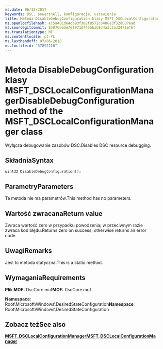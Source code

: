 ```yaml
---
ms.date: 06/12/2017
keywords: DSC, powershell, konfiguracja, ustawienia
title: Metoda DisableDebugConfiguration klasy MSFT_DSCLocalConfigurationManager
ms.openlocfilehash: ec5a401de4cb93f302f8572c0408e3f32d8876ad
ms.sourcegitcommit: 8b076ebde7ef971d7465bab834a3c2a32471ef6f
ms.translationtype: MT
ms.contentlocale: pl-PL
ms.lasthandoff: 07/06/2018
ms.locfileid: "37892216"
---
```

# <a name="disabledebugconfiguration-method-of-the-msftdsclocalconfigurationmanager-class"></a><span data-ttu-id="070f0-103">Metoda DisableDebugConfiguration klasy MSFT_DSCLocalConfigurationManager</span><span class="sxs-lookup"><span data-stu-id="070f0-103">DisableDebugConfiguration method of the MSFT_DSCLocalConfigurationManager class</span></span>

<span data-ttu-id="070f0-104">Wyłącza debugowanie zasobów DSC.</span><span class="sxs-lookup"><span data-stu-id="070f0-104">Disables DSC resource debugging.</span></span>

## <a name="syntax"></a><span data-ttu-id="070f0-105">Składnia</span><span class="sxs-lookup"><span data-stu-id="070f0-105">Syntax</span></span>

```mof
uint32 DisableDebugConfiguration();
```

## <a name="parameters"></a><span data-ttu-id="070f0-106">Parametry</span><span class="sxs-lookup"><span data-stu-id="070f0-106">Parameters</span></span>

<span data-ttu-id="070f0-107">Ta metoda nie ma parametrów.</span><span class="sxs-lookup"><span data-stu-id="070f0-107">This method has no parameters.</span></span>

## <a name="return-value"></a><span data-ttu-id="070f0-108">Wartość zwracana</span><span class="sxs-lookup"><span data-stu-id="070f0-108">Return value</span></span>

<span data-ttu-id="070f0-109">Zwraca wartość zero w przypadku powodzenia; w przeciwnym razie zwraca kod błędu.</span><span class="sxs-lookup"><span data-stu-id="070f0-109">Returns zero on success; otherwise returns an error code.</span></span>

## <a name="remarks"></a><span data-ttu-id="070f0-110">Uwagi</span><span class="sxs-lookup"><span data-stu-id="070f0-110">Remarks</span></span>

<span data-ttu-id="070f0-111">Jest to metoda statyczna.</span><span class="sxs-lookup"><span data-stu-id="070f0-111">This is a static method.</span></span>

## <a name="requirements"></a><span data-ttu-id="070f0-112">Wymagania</span><span class="sxs-lookup"><span data-stu-id="070f0-112">Requirements</span></span>

<span data-ttu-id="070f0-113">**Plik MOF:** DscCore.mof</span><span class="sxs-lookup"><span data-stu-id="070f0-113">**MOF:** DscCore.mof</span></span>

<span data-ttu-id="070f0-114">**Namespace**: Root\Microsoft\Windows\DesiredStateConfiguration</span><span class="sxs-lookup"><span data-stu-id="070f0-114">**Namespace**: Root\Microsoft\Windows\DesiredStateConfiguration</span></span>

## <a name="see-also"></a><span data-ttu-id="070f0-115">Zobacz też</span><span class="sxs-lookup"><span data-stu-id="070f0-115">See also</span></span>

[<span data-ttu-id="070f0-116">**MSFT_DSCLocalConfigurationManager**</span><span class="sxs-lookup"><span data-stu-id="070f0-116">**MSFT_DSCLocalConfigurationManager**</span></span>](msft-dsclocalconfigurationmanager.md)